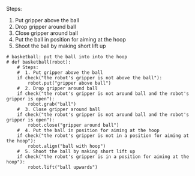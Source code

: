 

Steps:
1. Put gripper above the ball
2. Drop gripper around ball
3. Close gripper around ball
4. Put the ball in position for aiming at the hoop
5. Shoot the ball by making short lift up

```
# basketball: put the ball into into the hoop
# def basketball(robot):
    # Steps:
    #  1. Put gripper above the ball
    if check("the robot's gripper is not above the ball"):
        robot.put("gripper above ball")
    #  2. Drop gripper around ball
    if check("the robot's gripper is not around ball and the robot's gripper is open"):
        robot.grab("ball")
    #  3. Close gripper around ball
    if check("the robot's gripper is not around ball and the robot's gripper is open"):
        robot.close("gripper around ball")
    #  4. Put the ball in position for aiming at the hoop
    if check("the robot's gripper is not in a position for aiming at the hoop"):
        robot.align("ball with hoop")
    #  5. Shoot the ball by making short lift up
    if check("the robot's gripper is in a position for aiming at the hoop"):
        robot.lift("ball upwards")
